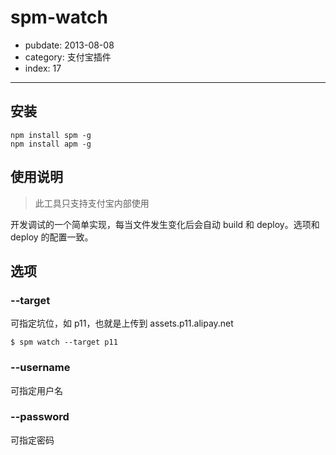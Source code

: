 # spm-watch

- pubdate: 2013-08-08
- category: 支付宝插件
- index: 17

-----------

## 安装

```
npm install spm -g
npm install apm -g
```

## 使用说明

> 此工具只支持支付宝内部使用

开发调试的一个简单实现，每当文件发生变化后会自动 build 和 deploy。选项和 deploy 的配置一致。

## 选项

### --target


可指定坑位，如 p11，也就是上传到 assets.p11.alipay.net

```
$ spm watch --target p11
```

### --username

可指定用户名

### --password

可指定密码